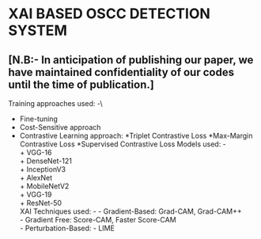 # **XAI BASED OSCC DETECTION SYSTEM**
## [N.B:- In anticipation of publishing our paper, we have maintained confidentiality of our codes until the time of publication.]

Training approaches used: -\
* Fine-tuning
* Cost-Sensitive approach
* Contrastive Learning approach:
            *Triplet Contrastive Loss
            *Max-Margin Contrastive Loss
            *Supervised Contrastive Loss
Models used: -\
            + VGG-16\
            + DenseNet-121\
            + InceptionV3\
            + AlexNet\
            + MobileNetV2\
            + VGG-19\
            + ResNet-50\
XAI Techniques used: -
            - Gradient-Based: Grad-CAM, Grad-CAM++\
            - Gradient Free: Score-CAM, Faster Score-CAM\
            - Perturbation-Based: - LIME
